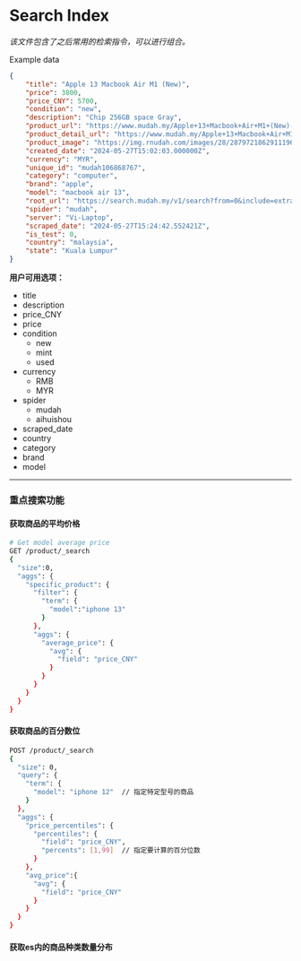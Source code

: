 # Search Index
*该文件包含了之后常用的检索指令，可以进行组合。*

Example data
```json
{
    "title": "Apple 13 Macbook Air M1 (New)",
    "price": 3800,
    "price_CNY": 5700,
    "condition": "new",
    "description": "Chip 256GB space Gray",
    "product_url": "https://www.mudah.my/Apple+13+Macbook+Air+M1+(New)-106868767.htm",
    "product_detail_url": "https://www.mudah.my/Apple+13+Macbook+Air+M1+(New)-106868767.htm",
    "product_image": "https://img.rnudah.com/images/28/2879721862911196477.jpg",
    "created_date": "2024-05-27T15:02:03.000000Z",
    "currency": "MYR",
    "unique_id": "mudah106868767",
    "category": "computer",
    "brand": "apple",
    "model": "macbook air 13",
    "root_url": "https://search.mudah.my/v1/search?from=0&include=extra_images%2Cbody&limit=40&q=apple+&category=3060",
    "spider": "mudah",
    "server": "Vi-Laptop",
    "scraped_date": "2024-05-27T15:24:42.552421Z",
    "is_test": 0,
    "country": "malaysia",
    "state": "Kuala Lumpur"
}
```

**用户可用选项：**
- title
- description
- price_CNY
- price
- condition
  - new
  - mint
  - used
- currency
  - RMB
  - MYR
- spider
  - mudah
  - aihuishou
- scraped_date
- country
- category
- brand
- model

---

### 重点搜索功能
#### 获取商品的平均价格
```bash
# Get model average price 
GET /product/_search
{
  "size":0,
  "aggs": {
    "specific_product": {
      "filter": {
        "term": {
          "model":"iphone 13"
        }
      },
      "aggs": {
        "average_price": {
          "avg": {
            "field": "price_CNY"
          }
        }
      }
    }
  }
}
```

#### 获取商品的百分数位
```bash
POST /product/_search
{
  "size": 0,
  "query": {
    "term": {
      "model": "iphone 12"  // 指定特定型号的商品
    }
  },
  "aggs": {
    "price_percentiles": {
      "percentiles": {
        "field": "price_CNY",
        "percents": [1,99]  // 指定要计算的百分位数
      }
    },
    "avg_price":{
      "avg": {
        "field": "price_CNY"
      }
    }
  }
}
```

#### 获取es内的商品种类数量分布
